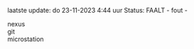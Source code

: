 laatste update: 
do 23-11-2023  4:44   uur 
Status: FAALT - fout - 
<div class="service R">nexus</div><div class="service R">git</div><div class="service R">microstation</div>